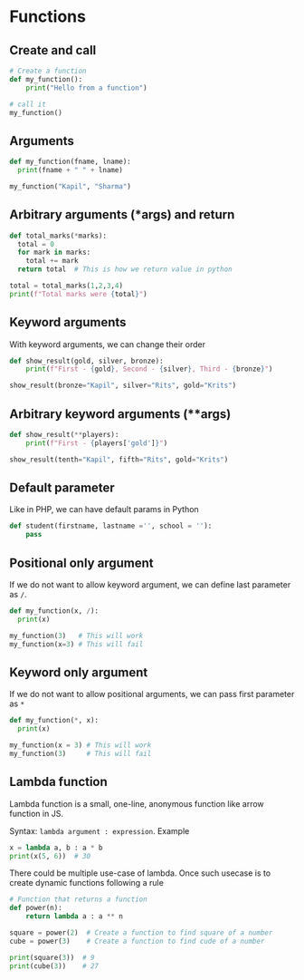 # Functions

## Create and call

```python
# Create a function
def my_function():
    print("Hello from a function")

# call it
my_function()
```

## Arguments

```python
def my_function(fname, lname):
  print(fname + " " + lname)

my_function("Kapil", "Sharma")
```

## Arbitrary arguments (*args) and return

```python
def total_marks(*marks):
  total = 0
  for mark in marks:
    total += mark
  return total  # This is how we return value in python

total = total_marks(1,2,3,4)
print(f"Total marks were {total}")
```

## Keyword arguments

With keyword arguments, we can change their order

```python
def show_result(gold, silver, bronze):
    print(f"First - {gold}, Second - {silver}, Third - {bronze}")

show_result(bronze="Kapil", silver="Rits", gold="Krits")
```

## Arbitrary keyword arguments (**args)

```python
def show_result(**players):
    print(f"First - {players['gold']}")

show_result(tenth="Kapil", fifth="Rits", gold="Krits")
```

## Default parameter

Like in PHP, we can have default params in Python

```python
def student(firstname, lastname ='', school = ''):
    pass
```

## Positional only argument

If we do not want to allow keyword argument, we can define last parameter as `/`.

```python
def my_function(x, /):
  print(x)

my_function(3)   # This will work
my_function(x=3) # This will fail
```

## Keyword only argument

If we do not want to allow positional arguments, we can pass first parameter as `*`

```python
def my_function(*, x):
  print(x)

my_function(x = 3) # This will work
my_function(3)     # This will fail
```

## Lambda function

Lambda function is a small, one-line, anonymous function like arrow function in JS.

Syntax: `lambda argument : expression`. Example

```python
x = lambda a, b : a * b
print(x(5, 6))  # 30
```

There could be multiple use-case of lambda. Once such usecase is to create dynamic functions following a rule

```python
# Function that returns a function
def power(n):
    return lambda a : a ** n

square = power(2)  # Create a function to find square of a number
cube = power(3)    # Create a function to find cude of a number

print(square(3))  # 9
print(cube(3))    # 27
```